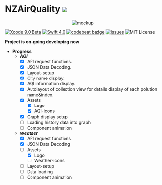 
# NZAirQuality [![](https://github.com/iceman201/NZAirQuality/blob/master/NZAirQuality/Assets.xcassets/AppIcon.appiconset/Icon-App-20x20%402x.png)](https://liguo.jiao.co.nz/)


<p align="center">
<img src="https://github.com/iceman201/NZAirQuality/blob/master/Iphone_1.png?raw=true" alt="mockup"/>
</p>

[![Xcode 9.0 Beta](https://img.shields.io/badge/Xcode-9.0-blue.svg)](https://developer.apple.com/xcode/)
[![Swift 4.0](https://img.shields.io/badge/Swift-4.0-orange.svg?style=flat)](https://developer.apple.com/swift/) 
[![codebeat badge](https://codebeat.co/badges/02899446-de2c-42ef-8167-e9ecd185d7dc)](https://codebeat.co/projects/github-com-iceman201-nzairquality-master)
[![Issues](https://img.shields.io/github/issues/NZSwift/PokeCP-iOS.svg?style=flat
)](https://github.com/iceman201/NZAirQuality/issues?state=open)
![MIT License](https://img.shields.io/github/license/mashape/apistatus.svg) 


**Project is on-going developing now**


- **Progress**
  - ***AQI***
    - [x] API request functions.
    - [x] JSON Data Decoding.
    - [x] Layout-setup
    - [x] City name display.
    - [x] AQI information display.
    - [x] Autolayout of collection view for details display of each polution name&index.
    - [x] Assets
      - [x] Logo
      - [x] AQI-icons
    - [x] Graph display setup 
    - [ ] Loading history data into graph
    - [ ] Component animation
  - ***Weather***
    - [x] API request functions
    - [x] JSON Data Decoding
    - [ ] Assets
      - [x] Logo
      - [ ] Weather-icons
    - [ ] Layout-setup
    - [ ] Data loading
    - [ ] Component animation
